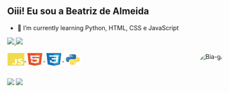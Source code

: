 ## Oiii! Eu sou a Beatriz de Almeida 

- 🌱 I’m currently learning Python, HTML, CSS e JavaScript

<div>
  <a href="https://github.com/B-e-a-t-r-i-z">
  <img height="170em" src="https://github-readme-stats.vercel.app/api?username=B-e-a-t-r-i-z&show_icons=false&theme=jolly"/>
  <img height="170em" src="https://github-readme-stats.vercel.app/api/top-langs/?username=B-e-a-t-r-i-z&layout=compact&theme=jolly"/>
</div>

<div style="display: inline_block"><br>
  <img align="center" alt="Bia-Js" height="30" width="40" src="https://raw.githubusercontent.com/devicons/devicon/master/icons/javascript/javascript-plain.svg">
  <img align="center" alt="Bia-HTML" height="30" width="40" src="https://raw.githubusercontent.com/devicons/devicon/master/icons/html5/html5-original.svg">
  <img align="center" alt="Bia-CSS" height="30" width="40" src="https://raw.githubusercontent.com/devicons/devicon/master/icons/css3/css3-original.svg">
  <img align="center" alt="Bia-Python" height="30" width="40" src="https://raw.githubusercontent.com/devicons/devicon/master/icons/python/python-original.svg">
  <img align="right" alt="Bia-gif" height="150" style="border-radius:50px;" src="https://cdn.discordapp.com/attachments/1067078676744781928/1067871361730625566/GIFPAL-20230125151805.gif">
</div>
  
  ##
 
<div> 
  <a href = "mailto:beatriz.almeida2001@gmail.com"><img src="https://img.shields.io/badge/Microsoft_Outlook-0078D4?style=for-the-badge&logo=microsoft-outlook&logoColor=white" target="_blank"></a>
  <a href="https://linkedin.com/in/beatriz-de-almeida-dev" target="_blank"><img src="https://img.shields.io/badge/-LinkedIn-%230077B5?style=for-the-badge&logo=linkedin&logoColor=white" target="_blank"></a>
